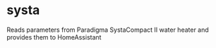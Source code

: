 # systa
Reads parameters from Paradigma SystaCompact II water heater and provides them to HomeAssistant
